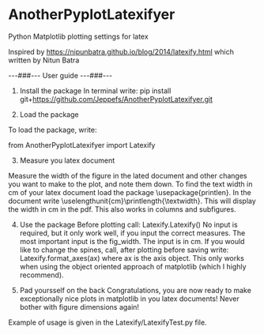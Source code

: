 # AnotherPyplotLatexifyer
Python Matplotlib plotting settings for latex

Inspired by https://nipunbatra.github.io/blog/2014/latexify.html which written by Nitun Batra

---###---
User guide
---###---

1. Install the package
In terminal write: 
pip install git+https://github.com/Jeppefs/AnotherPyplotLatexifyer.git

2. Load the package 

To load the package, write: 

from AnotherPyplotLatexifyer import Latexify

3. Measure you latex document

Measure the width of the figure in the lated document and other changes you want to make to the plot, and note them down.
To find the text width in cm of your latex document load the package \usepackage{printlen}. In the document write \uselengthunit{cm}\printlength{\textwidth}. This will display the width in cm in the pdf. This also works in columns and subfigures. 

4. Use the package
Before plotting call: 
Latexify.Latexify()
No input is required, but it only work well, if you input the correct measures. The most important input is the fig_width. The input is in cm. 
If you would like to change the spines, call, after plotting before saving write:
Latexify.format_axes(ax)
where ax is the axis object. This only works when using the object oriented approach of matplotlib (which I highly recommend).  

5. Pad yoursself on the back
Congratulations, you are now ready to make exceptionally nice plots in matplotlib in you latex documents! Never bother with figure dimensions again!

Example of usage is given in the Latexify/LatexifyTest.py file. 
